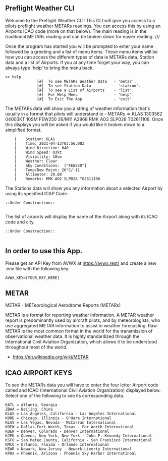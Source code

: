 ## Preflight Weather CLI 
Welcome to the Preflight Weather CLI! This CLI will give you access to a pilots preflight weather METARs readings. You can access this by using an Airports ICAO code (more on that below). The main reading is in the traditional METARs reading and can be broken down for easier reading. /// 
 
Once the program has started you will be prompted to enter your name followed by a greeting and a list of menu items. These menu items will be how you can access the different types of data ie METARs data, Station data and a list of Airports. If you at any time forget your way, you can always type 'help' to bring the menu back. 
 
```
>> help
              [#]  To see METARs Weather Data   - 'metar'.
              [#]  To see Station Data          - 'station'.
              [#]  To see a List of Airports    - 'list'.
              [#]  For Help Menu                - 'help'.
              [#]  To Exit The App              - 'exit'.
```
 
The METARs data will show you a string of weather information that's usually in a format that pilots will understand ie - METARs => KLAS 130356Z 04003KT 10SM FEW250 26/M11 A2968 RMK AO2 SLP028 T02611106. Once this displays you will be asked if you would like it broken down to a simplified format. 
 
```
    |    Station: KLAS                
    |    Time: 2021-04-13T03:56:00Z                      
    |    Wind Direction: 040                                
    |    Wind Speed: 03kt      
    |    Visibility: 10sm
    |    Weather: Clear
    |    Sky Conditions:  ["FEW250"]                                                              
    |    Temp/Dew Point: 26°C/-11                                                 
    |    Altimeter: 29.68                                                               
    |    Remarks: RMK AO2 SLP028 T02611106 
```
 
The Stations data will show you any information about a selected Airport by using its specified ICAP Code. 
```
::Under Construction::
 
```
 
The list of airports will display the name of the Airport along with its ICAO code and city. 
```
::Under Construction::
 
```
 
## In order to use this App.
Please get an API Key from AVWX at https://avwx.rest/ and create a new .env file with the following key:
```
AVWX_KEY=[YOUR_KEY_HERE]
```
 
## METAR
METAR - METeorological Aerodrome Reports (METARs)
 
METAR is a format for reporting weather information. A METAR weather report is predominantly used by aircraft pilots, and by meteorologists, who use aggregated METAR information to assist in weather forecasting. Raw METAR is the most common format in the world for the transmission of observational weather data. It is highly standardized through the International Civil Aviation Organization, which allows it to be understood throughout most of the world.
 - https://en.wikipedia.org/wiki/METAR
 
 
## ICAO AIRPORT KEYS
To see the METARs data you will have to enter the four letter Airport code called and ICAO (International Civil Aviation Organization) displayed below. Select one of the following to see its corresponding data. 
```
KATL = Atlanta, Georgia
ZBAA = Beijing, China
KLAX = Las Angeles, California - Las Angeles International
KORD = Chicago, Illinois - O'Hare International
KLAS = Las Vegas, Nevada - McCarran International
KDFW = Dallas-Fort Worth, Texas - For Worth International
KDEN = Denver, Colorado - Denver International
KJFK = Queens, New York, New York - John F. Kennedy International
KSFO = San Meteo County, California - San Fransisco International
KMCO = Orlando, Floida - Orlando International
KEWR = Newark, New Jersey - Newark Liverty International
KPHX = Phoenix, Arizona - Phoenix Sky Harbor Internatinoal
```

